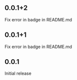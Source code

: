 ## 0.0.1+2

Fix error in badge in README.md
## 0.0.1+1

Fix error in badge in README.md
## 0.0.1

Initial release
